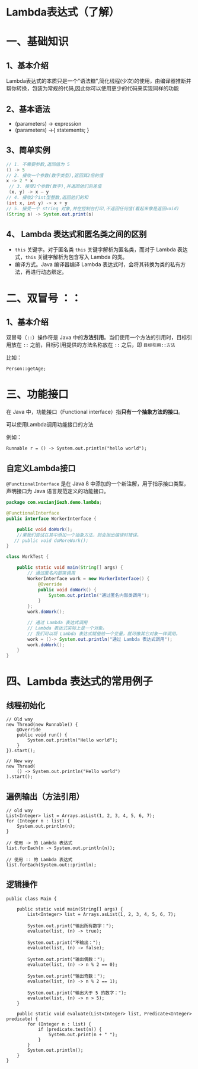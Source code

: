 # Lambda表达式（了解）

# 一、基础知识

## 1、基本介绍

Lambda表达式的本质只是一个"语法糖",简化线程(少次)的使用，由编译器推断并帮你转换，包装为常规的代码,因此你可以使用更少的代码来实现同样的功能

## 2、基本语法

- (parameters) -> expression
- (parameters) ->{ statements; }

## 3、简单实例

```java
// 1. 不需要参数,返回值为 5 
() -> 5  
// 2. 接收一个参数(数字类型),返回其2倍的值
x -> 2 * x 
 // 3. 接受2个参数(数字),并返回他们的差值 
 (x, y) -> x – y  
// 4. 接收2个int型整数,返回他们的和
(int x, int y) -> x + y  
// 5. 接受一个 string 对象,并在控制台打印,不返回任何值(看起来像是返回void)
(String s) -> System.out.print(s)
```



## 4、 Lambda 表达式和匿名类之间的区别

- `this` 关键字。对于匿名类 `this` 关键字解析为匿名类，而对于 Lambda 表达式，`this` 关键字解析为包含写入 Lambda 的类。
- 编译方式。Java 编译器编译 Lambda 表达式时，会将其转换为类的私有方法，再进行动态绑定。



# 二、双冒号 ：：

## 1、基本介绍

双冒号（`::`）操作符是 Java 中的**方法引用**。当们使用一个方法的引用时，目标引用放在 `::` 之前，目标引用提供的方法名称放在 `::` 之后，即 `目标引用::方法`

比如：

```
Person::getAge;
```



# 三、功能接口

在 Java 中，功能接口（Functional interface）指**只有一个抽象方法的接口**。

可以使用Lambda调用功能接口的方法

例如：

```
Runnable r = () -> System.out.println("hello world");
```



## 自定义Lambda接口

`@FunctionalInterface` 是在 Java 8 中添加的一个新注解，用于指示接口类型，声明接口为 Java 语言规范定义的功能接口。

```java
package com.wuxianjiezh.demo.lambda;

@FunctionalInterface
public interface WorkerInterface {

    public void doWork();
    //果我们尝试在其中添加一个抽象方法，则会抛出编译时错误。
   // public void doMoreWork();
}

class WorkTest {

    public static void main(String[] args) {
        // 通过匿名内部类调用
        WorkerInterface work = new WorkerInterface() {
            @Override
            public void doWork() {
                System.out.println("通过匿名内部类调用");
            }
        };
        work.doWork();

        // 通过 Lambda 表达式调用
        // Lambda 表达式实际上是一个对象。
        // 我们可以将 Lambda 表达式赋值给一个变量，就可像其它对象一样调用。
        work = ()-> System.out.println("通过 Lambda 表达式调用");
        work.doWork();
    }
}
```



# 四、Lambda 表达式的常用例子

## 线程初始化

```
// Old way
new Thread(new Runnable() {
    @Override
    public void run() {
        System.out.println("Hello world");
    }
}).start();

// New way
new Thread(
    () -> System.out.println("Hello world")
).start();
```

## 遍例输出（方法引用）

```
// old way
List<Integer> list = Arrays.asList(1, 2, 3, 4, 5, 6, 7);
for (Integer n : list) {
    System.out.println(n);
}

// 使用 -> 的 Lambda 表达式
list.forEach(n -> System.out.println(n));

// 使用 :: 的 Lambda 表达式
list.forEach(System.out::println);
```

## 逻辑操作

```
public class Main {

    public static void main(String[] args) {
        List<Integer> list = Arrays.asList(1, 2, 3, 4, 5, 6, 7);

        System.out.print("输出所有数字：");
        evaluate(list, (n) -> true);

        System.out.print("不输出：");
        evaluate(list, (n) -> false);

        System.out.print("输出偶数：");
        evaluate(list, (n) -> n % 2 == 0);

        System.out.print("输出奇数：");
        evaluate(list, (n) -> n % 2 == 1);

        System.out.print("输出大于 5 的数字：");
        evaluate(list, (n) -> n > 5);
    }

    public static void evaluate(List<Integer> list, Predicate<Integer> predicate) {
        for (Integer n : list) {
            if (predicate.test(n)) {
                System.out.print(n + " ");
            }
        }
        System.out.println();
    }
}
```

